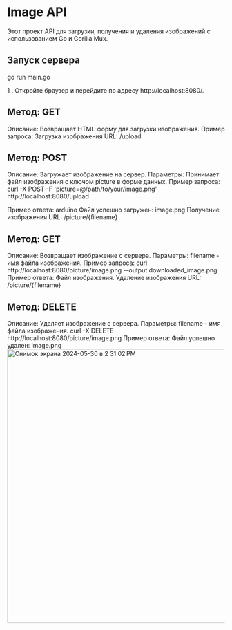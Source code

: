 # Image API
Этот проект  API для загрузки, получения и удаления изображений с использованием Go и Gorilla Mux.
## Запуск сервера
go run main.go

1 . Откройте браузер и перейдите по адресу http://localhost:8080/.
## Метод: GET
Описание: Возвращает HTML-форму для загрузки изображения.
Пример запроса:
Загрузка изображения
URL: /upload
## Метод: POST
Описание: Загружает изображение на сервер.
Параметры: Принимает файл изображения с ключом picture в форме данных.
Пример запроса: curl -X POST -F 'picture=@/path/to/your/image.png' http://localhost:8080/upload

Пример ответа:
arduino
Файл успешно загружен: image.png
Получение изображения
URL: /picture/{filename}
## Метод: GET
Описание: Возвращает изображение с сервера.
Параметры:
filename - имя файла изображения.
Пример запроса:
curl http://localhost:8080/picture/image.png --output downloaded_image.png
Пример ответа: Файл изображения.
Удаление изображения
URL: /picture/{filename}
## Метод: DELETE
Описание: Удаляет изображение с сервера.
Параметры:
filename - имя файла изображения.
curl -X DELETE http://localhost:8080/picture/image.png
Пример ответа:
Файл успешно удален: image.png
<img width="634" alt="Снимок экрана 2024-05-30 в 2 31 02 PM" src="https://github.com/Svetozara3363/ImageApi/assets/120119368/a474c8cc-02a5-44e2-afe4-0205b81b1590">

